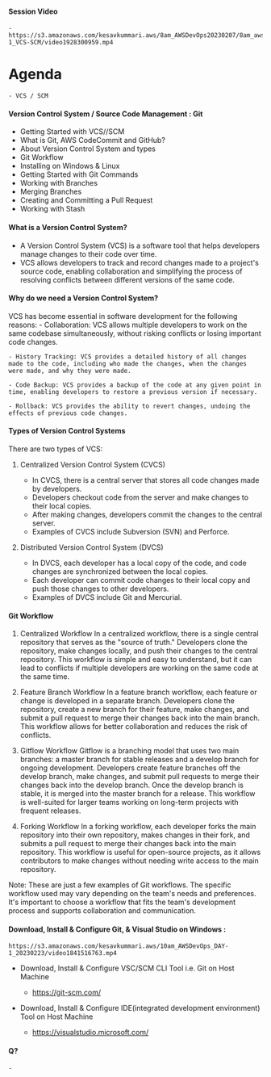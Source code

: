 #### Session Video
    - https://s3.amazonaws.com/kesavkummari.aws/8am_AWSDevOps20230207/8am_awsdevops_20230227_2/20230227_DAY-1_VCS-SCM/video1928300959.mp4

# Agenda 
    - VCS / SCM

#### Version Control System / Source Code Management : Git
- Getting Started with VCS//SCM
- What is Git, AWS CodeCommit and GitHub?
- About Version Control System and types
- Git Workflow
- Installing on Windows & Linux
- Getting Started with Git Commands
- Working with Branches
- Merging Branches
- Creating and Committing a Pull Request
- Working with Stash


#### What is a Version Control System?
- A Version Control System (VCS) is a software tool that helps developers manage changes to their code over time. 
- VCS allows developers to track and record changes made to a project's source code, enabling collaboration and simplifying the process of resolving conflicts between different versions of the same code.

#### Why do we need a Version Control System?
VCS has become essential in software development for the following reasons:
    - Collaboration: VCS allows multiple developers to work on the same codebase simultaneously, without risking conflicts or losing important code changes.

    - History Tracking: VCS provides a detailed history of all changes made to the code, including who made the changes, when the changes were made, and why they were made.

    - Code Backup: VCS provides a backup of the code at any given point in time, enabling developers to restore a previous version if necessary.

    - Rollback: VCS provides the ability to revert changes, undoing the effects of previous code changes.

#### Types of Version Control Systems
There are two types of VCS:

1. Centralized Version Control System (CVCS) 
    - In CVCS, there is a central server that stores all code changes made by developers. 
    - Developers checkout code from the server and make changes to their local copies. 
    - After making changes, developers commit the changes to the central server. 
    - Examples of CVCS include Subversion (SVN) and Perforce.

2. Distributed Version Control System (DVCS)
    - In DVCS, each developer has a local copy of the code, and code changes are synchronized between the local copies. 
    - Each developer can commit code changes to their local copy and push those changes to other developers. 
    - Examples of DVCS include Git and Mercurial.

#### Git Workflow
1. Centralized Workflow
    In a centralized workflow, there is a single central repository that serves as the "source of truth." Developers clone the repository, make changes locally, and push their changes to the central repository. This workflow is simple and easy to understand, but it can lead to conflicts if multiple developers are working on the same code at the same time.

2. Feature Branch Workflow
    In a feature branch workflow, each feature or change is developed in a separate branch. Developers clone the repository, create a new branch for their feature, make changes, and submit a pull request to merge their changes back into the main branch. This workflow allows for better collaboration and reduces the risk of conflicts.

3. Gitflow Workflow
    Gitflow is a branching model that uses two main branches: a master branch for stable releases and a develop branch for ongoing development. Developers create feature branches off the develop branch, make changes, and submit pull requests to merge their changes back into the develop branch. Once the develop branch is stable, it is merged into the master branch for a release. This workflow is well-suited for larger teams working on long-term projects with frequent releases.

4. Forking Workflow
    In a forking workflow, each developer forks the main repository into their own repository, makes changes in their fork, and submits a pull request to merge their changes back into the main repository. This workflow is useful for open-source projects, as it allows contributors to make changes without needing write access to the main repository.

Note: These are just a few examples of Git workflows. The specific workflow used may vary depending on the team's needs and preferences. It's important to choose a workflow that fits the team's development process and supports collaboration and communication.

#### Download, Install & Configure Git, & Visual Studio on Windows :
    https://s3.amazonaws.com/kesavkummari.aws/10am_AWSDevOps_DAY-1_20230223/video1841516763.mp4

- Download, Install & Configure VSC/SCM CLI Tool i.e. Git on Host Machine
    - https://git-scm.com/
        

- Download, Install & Configure IDE(integrated development environment) Tool on Host Machine
    - https://visualstudio.microsoft.com/


#### Q?
    - 


